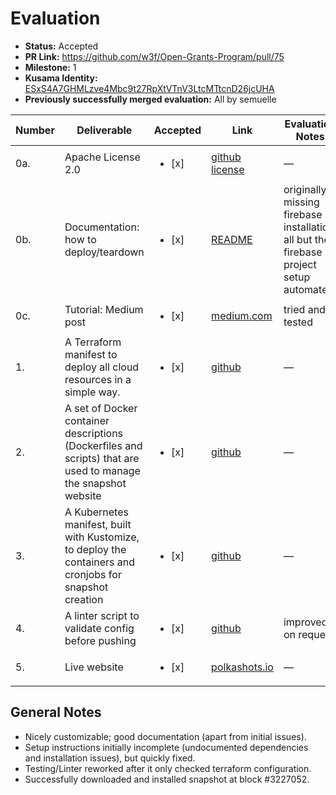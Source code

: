 # Evaluation

- **Status:** Accepted
- **PR Link:** https://github.com/w3f/Open-Grants-Program/pull/75
- **Milestone:** 1
- **Kusama Identity:** [ESxS4A7GHMLzve4Mbc9t27RpXtVTnV3LtcMTtcnD26jcUHA](https://polkascan.io/pre/kusama/account/ESxS4A7GHMLzve4Mbc9t27RpXtVTnV3LtcMTtcnD26jcUHA)
- **Previously successfully merged evaluation:** All by semuelle

| Number | Deliverable | Accepted | Link | Evaluation Notes |
| --- | --- | --- | --- | --- |
| 0a. | Apache License 2.0 | <ul><li>[x] </li></ul> | [github license](https://github.com/midl-dev/polkadot-snapshot-generator/blob/c0e0ce21cc52934d98bd36166277bd2acaa9edb8/LICENSE) | — |
| 0b. | Documentation: how to deploy/teardown | <ul><li>[x] </li></ul> | [README](https://github.com/midl-dev/polkadot-snapshot-generator/blob/c0e0ce21cc52934d98bd36166277bd2acaa9edb8/README.md#how-to-deploy) | originally missing firebase installation; all but the firebase project setup automated |
| 0c. | Tutorial: Medium post | <ul><li>[x] </li></ul> | [medium.com](https://midl-dev.medium.com/faster-bringup-of-a-polkadot-validator-with-polkashots-io-2e6fb79869d7) | tried and tested |
| 1. | A Terraform manifest to deploy all cloud resources in a simple way. | <ul><li>[x] </li></ul> | [github](https://github.com/midl-dev/polkadot-snapshot-generator/tree/e7f0eaae87d36b4b96fe5b84af4917d9747b9a68/terraform) | — |
| 2. | A set of Docker container descriptions (Dockerfiles and scripts) that are used to manage the snapshot website | <ul><li>[x] </li></ul> | [github](https://github.com/midl-dev/polkadot-snapshot-generator/tree/e7f0eaae87d36b4b96fe5b84af4917d9747b9a68/docker) | — |
| 3. | A Kubernetes manifest, built with Kustomize, to deploy the containers and cronjobs for snapshot creation | <ul><li>[x] </li></ul> | [github](https://github.com/midl-dev/polkadot-snapshot-generator/tree/e7f0eaae87d36b4b96fe5b84af4917d9747b9a68/k8s) | — |
| 4. | A linter script to validate config before pushing | <ul><li>[x] </li></ul> | [github](https://github.com/midl-dev/polkadot-snapshot-generator/blob/e7f0eaae87d36b4b96fe5b84af4917d9747b9a68/lint.sh) | improved on request |
| 5. | Live website | <ul><li>[x] </li></ul> | [polkashots.io](https://polkashots.io) | — |

## General Notes

- Nicely customizable; good documentation (apart from initial issues).
- Setup instructions initially incomplete (undocumented dependencies and installation issues), but quickly fixed.
- Testing/Linter reworked after it only checked terraform configuration.
- Successfully downloaded and installed snapshot at block #3227052.
